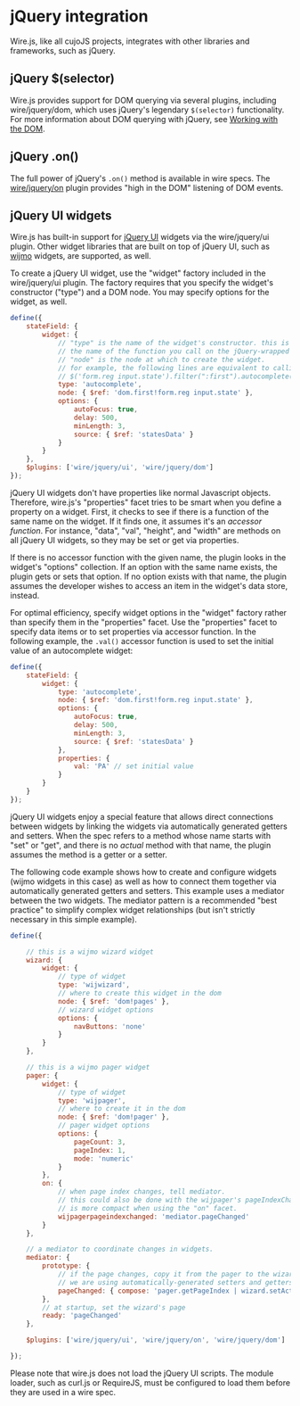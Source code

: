 # jQuery integration

Wire.js, like all cujoJS projects, integrates with other libraries and
frameworks, such as jQuery.

## jQuery $(selector)

Wire.js provides support for DOM querying via several plugins, including
wire/jquery/dom, which uses jQuery's legendary `$(selector)` functionality.
For more information about DOM querying with jQuery, see
[Working with the DOM](dom.md).

## jQuery .on()

The full power of jQuery's `.on()` method is available in wire specs.
The [wire/jquery/on](connections.md#dom-events) plugin provides "high in the
DOM" listening of DOM events.

## jQuery UI widgets

Wire.js has built-in support for [jQuery UI](http://api.jqueryui.com/)
widgets via the wire/jquery/ui plugin.  Other widget libraries that are built
on top of jQuery UI, such as [wijmo](http://wijmo.com/) widgets,
are supported, as well.

To create a jQuery UI widget, use the "widget" factory included in the
wire/jquery/ui plugin.  The factory requires that you specify the widget's
constructor ("type") and a DOM node.  You may specify options for the widget,
as well.

```js
define({
	stateField: {
		widget: {
			// "type" is the name of the widget's constructor. this is also
			// the name of the function you call on the jQuery-wrapped node.
			// "node" is the node at which to create the widget.
			// for example, the following lines are equivalent to calling
			// $('form.reg input.state').filter(":first").autocomplete(/*...*/);
			type: 'autocomplete',
			node: { $ref: 'dom.first!form.reg input.state' },
			options: {
				autoFocus: true,
				delay: 500,
				minLength: 3,
				source: { $ref: 'statesData' }
			}
		}
	},
	$plugins: ['wire/jquery/ui', 'wire/jquery/dom']
});
```

jQuery UI widgets don't have properties like normal Javascript objects.
Therefore, wire.js's "properties" facet tries to be smart when you define a
property on a widget.  First, it checks to see if there is a function of the
same name on the widget.  If it finds one, it assumes it's an *accessor
function*.  For instance, "data", "val", "height", and "width" are methods on
all jQuery UI widgets, so they may be set or get via properties.

If there is no accessor function with the given name, the plugin looks in the
widget's "options" collection.  If an option with the same name exists, the
plugin gets or sets that option.  If no option exists with that name, the
plugin assumes the developer wishes to access an item in the widget's data
store, instead.

For optimal efficiency, specify widget options in the
"widget" factory rather than specify them in the "properties" facet.  Use the
"properties" facet to specify data items or to set properties via accessor
function. In the following example, the `.val()` accessor function is used
to set the initial value of an autocomplete widget:

```js
define({
	stateField: {
		widget: {
			type: 'autocomplete',
			node: { $ref: 'dom.first!form.reg input.state' },
			options: {
				autoFocus: true,
				delay: 500,
				minLength: 3,
				source: { $ref: 'statesData' }
			},
			properties: {
				val: 'PA' // set initial value
			}
		}
	}
});
```

jQuery UI widgets enjoy a special feature that allows direct connections
between widgets by linking the widgets via automatically generated getters
and setters.  When the spec refers to a method whose name starts with "set"
or "get", and there is no *actual* method with that name, the plugin assumes
the method is a getter or a setter.

The following code example shows how to create and configure widgets
(wijmo widgets in this case) as well as how to connect them together via
automatically generated getters and setters.  This example uses a mediator
between the two widgets.  The mediator pattern is a recommended "best practice"
to simplify complex widget relationships (but isn't strictly necessary in this
simple example).

```js
define({

	// this is a wijmo wizard widget
	wizard: {
		widget: {
			// type of widget
			type: 'wijwizard',
			// where to create this widget in the dom
			node: { $ref: 'dom!pages' },
			// wizard widget options
			options: {
				navButtons: 'none'
			}
		}
	},

	// this is a wijmo pager widget
	pager: {
		widget: {
			// type of widget
			type: 'wijpager',
			// where to create it in the dom
			node: { $ref: 'dom!pager' },
			// pager widget options
			options: {
				pageCount: 3,
				pageIndex: 1,
				mode: 'numeric'
			}
		},
		on: {
			// when page index changes, tell mediator.
			// this could also be done with the wijpager's pageIndexChanged option, but
			// is more compact when using the "on" facet.
			wijpagerpageindexchanged: 'mediator.pageChanged'
		}
	},

	// a mediator to coordinate changes in widgets.
	mediator: {
		prototype: {
			// if the page changes, copy it from the pager to the wizard.
			// we are using automatically-generated setters and getters here.
			pageChanged: { compose: 'pager.getPageIndex | wizard.setActiveIndex' }
		},
		// at startup, set the wizard's page
		ready: 'pageChanged'
	},

	$plugins: ['wire/jquery/ui', 'wire/jquery/on', 'wire/jquery/dom']

});
```

Please note that wire.js does not load the jQuery UI scripts.  The module
loader, such as curl.js or RequireJS, must be configured to load them before
they are used in a wire spec.
